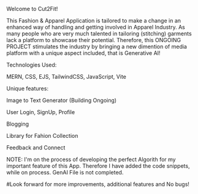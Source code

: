 Welcome to Cut2Fit!

This Fashion & Apparel Application is tailored to make a change in an enhanced way of handling and getting involved in Apparel Industry. 
As many people who are very much talented in tailoring (stitching) garments lack a platform to showcase their potential. 
Therefore, this ONGOING PROJECT stimulates the industry by bringing a new dimention of media platform with a unique aspect included, that is Generative AI!

Technologies Used: 

MERN, CSS, EJS, TailwindCSS, JavaScript, Vite

Unique features:

  Image to Text Generator (Building Ongoing)

  User Login, SignUp, Profile

  Blogging

  Library for Fahion Collection

  Feedback and Connect

NOTE: I'm on the process of developing the perfect Algorith for my important feature of this App. 
Therefore I have added the code snippets, while on process. GenAI File is not completed.
  
  #Look forward for more improvements, additional features and No bugs!
  
  
  

